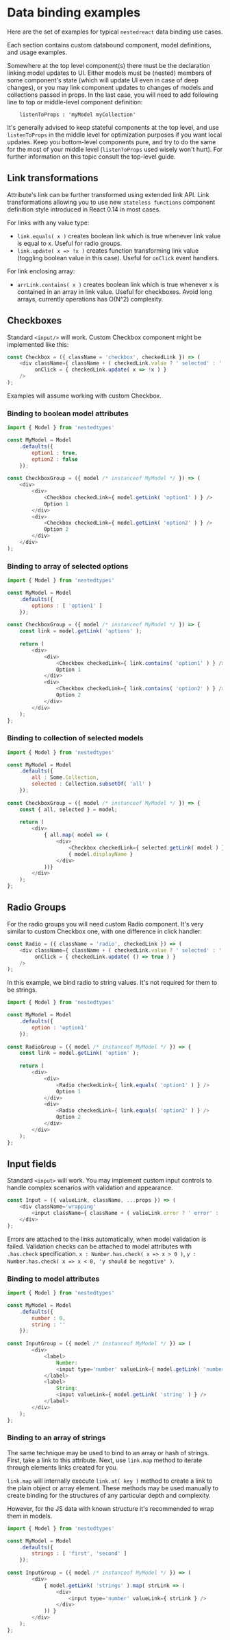 # Data binding examples

Here are the set of examples for typical `nestedreact` data binding use cases.

Each section contains custom databound component, model definitions, and usage examples.

Somewhere at the top level component(s) there must be the declaration linking model updates to UI. Either models must be (nested) members of some component's state (which will update UI even in case of deep changes), or you may link component updates to changes of models and collections passed in props. In the last case, you will need to add following line to top or middle-level component definition:

```
    listenToProps : 'myModel myCollection'
```

It's generally advised to keep stateful components at the top level, and use `listenToProps` in the middle level for optimization purposes if you want local updates. Keep you bottom-level components pure, and try to do the same for the most of your middle level (`listenToProps` used wisely won't hurt). For further information on this topic consult the top-level guide.

## Link transformations

Attribute's link can be further transformed using extended link API. Link transformations allowing you to use new `stateless functions` component definition style introduced in React 0.14 in most cases.

For links with any value type:

- `link.equals( x )` creates boolean link which is true whenever link value is equal to x. Useful for radio groups.
- `link.update( x => !x )` creates function transforming link value (toggling boolean value in this case). Useful for `onClick` event handlers.

For link enclosing array:

- `arrLink.contains( x )` creates boolean link which is true whenever x is contained in an array in link value. Useful for checkboxes. Avoid long arrays, currently operations has O(N^2) complexity.




## Checkboxes

Standard `<input/>` will work. Custom Checkbox component might be implemented like this:

```javascript
const Checkbox = ({ className = 'checkbox', checkedLink }) => (
    <div className={ className + ( checkedLink.value ? ' selected' : '' ) }
         onClick = { checkedLink.update( x => !x ) }
    />
);
```

Examples will assume working with custom Checkbox.

### Binding to boolean model attributes

```javascript
import { Model } from 'nestedtypes'

const MyModel = Model
    .defaults({
        option1 : true,
        option2 : false
    });
    
const CheckboxGroup = ({ model /* instanceof MyModel */ }) => (
    <div>
        <div>
            <Checkbox checkedLink={ model.getLink( 'option1' ) } />
            Option 1
        </div>
        <div>
            <Checkbox checkedLink={ model.getLink( 'option2' ) } />
            Option 2
        </div>
    </div>
);
```

### Binding to array of selected options

```javascript
import { Model } from 'nestedtypes'

const MyModel = Model
    .defaults({
        options : [ 'option1' ]
    });
    
const CheckboxGroup = ({ model /* instanceof MyModel */ }) => {
    const link = model.getLink( 'options' );
    
    return (
        <div>
            <div>
                <Checkbox checkedLink={ link.contains( 'option1' ) } />
                Option 1
            </div>
            <div>
                <Checkbox checkedLink={ link.contains( 'option2' ) } />
                Option 2
            </div>
        </div>
    );
};
```

### Binding to collection of selected models

```javascript
import { Model } from 'nestedtypes'

const MyModel = Model
    .defaults({
        all : Some.Collection,
        selected : Collection.subsetOf( 'all' )
    });
    
const CheckboxGroup = ({ model /* instanceof MyModel */ }) => {
    const { all, selected } = model;
    
    return (
        <div>
            { all.map( model => (
                <div>
                    <Checkbox checkedLink={ selected.getLink( model ) } />
                    { model.displayName }
                </div>
            ))}
        </div>
    );
};
```

## Radio Groups

For the radio groups you will need custom Radio component. It's very similar to custom Checkbox one,
with one difference in click handler:

```javascript
const Radio = ({ className = 'radio', checkedLink }) => (
    <div className={ className + ( checkedLink.value ? ' selected' : '' ) }
         onClick = { checkedLink.update( () => true ) }
    />
);
```

In this example, we bind radio to string values. It's not required for them to be strings.

```javascript
import { Model } from 'nestedtypes'

const MyModel = Model
    .defaults({
        option : 'option1'
    });
    
const RadioGroup = ({ model /* instanceof MyModel */ }) => {
    const link = model.getLink( 'option' );
    
    return (
        <div>
            <div>
                <Radio checkedLink={ link.equals( 'option1' ) } />
                Option 1
            </div>
            <div>
                <Radio checkedLink={ link.equals( 'option2' ) } />
                Option 2
            </div>
        </div>
    );
};
```

## Input fields

Standard `<input>` will work. You may implement custom input controls to handle complex scenarios
with validation and appearance.

```javascript
const Input = ({ valueLink, className, ...props }) => (
    <div className='wrapping'
        <input className={ className + ( valieLink.error ? ' error' : '' ) } {...props} value={ valueLink.value } onChange={ e => valueLink.set( e.target.value ) }/>
    </div>
);
```

Errors are attached to the links automatically, when model validation is failed. Validation checks can be attached to model attributes with `.has.check` specification. `x : Number.has.check( x => x > 0 )`, `y : Number.has.check( x => x < 0, 'y should be negative' )`. 

### Binding to model attributes

```javascript
import { Model } from 'nestedtypes'

const MyModel = Model
    .defaults({
        number : 0,
        string : ''
    });
    
const InputGroup = ({ model /* instanceof MyModel */ }) => (
        <div>
            <label>
                Number: 
                <input type='number' valueLink={ model.getLink( 'number' ) } />
            </label>
            <label>
                String: 
                <input valueLink={ model.getLink( 'string' ) } />
            </label>
        </div>
    );
};
```

### Binding to an array of strings

The same technique may be used to bind to an array or hash of strings. First, take a link to this
attribute. Next, use `link.map` method to iterate through elements links created for you.

`link.map` will internally execute `link.at( key )` method to create a link to the plain object or array element.
These methods may be used manually to create binding for the structures of any particular depth and complexity.

However, for the JS data with known structure it's recommended to wrap them in models.

```javascript
import { Model } from 'nestedtypes'

const MyModel = Model
    .defaults({
        strings : [ 'first', 'second' ]
    });
    
const InputGroup = ({ model /* instanceof MyModel */ }) => (
        <div>
            { model.getLink( 'strings' ).map( strLink => (
                <div>
                    <input type='number' valueLink={ strLink } />
                </div>
            )) }
        </div>
    );
};
```

